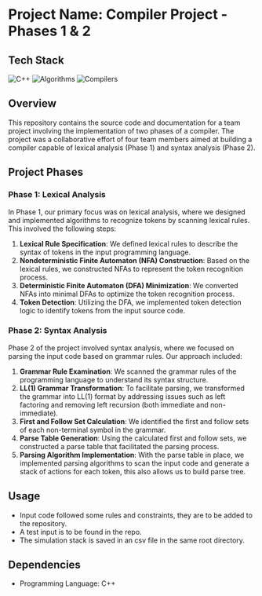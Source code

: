# Project Name: Compiler Project - Phases 1 & 2
## Tech Stack

![C++](https://img.shields.io/badge/C++-00599C?style=for-the-badge&logo=cplusplus&logoColor=white)
![Algorithms](https://img.shields.io/badge/Algorithms-FF6F00?style=for-the-badge&logo=codeforces&logoColor=white)
![Compilers](https://img.shields.io/badge/Compilers-4CAF50?style=for-the-badge&logo=llvm&logoColor=white)

## Overview
This repository contains the source code and documentation for a team project involving the implementation of two phases of a compiler. The project was a collaborative effort of four team members aimed at building a compiler capable of lexical analysis (Phase 1) and syntax analysis (Phase 2).

## Project Phases

### Phase 1: Lexical Analysis
In Phase 1, our primary focus was on lexical analysis, where we designed and implemented algorithms to recognize tokens by scanning lexical rules. This involved the following steps:

1. **Lexical Rule Specification**: We defined lexical rules to describe the syntax of tokens in the input programming language.
2. **Nondeterministic Finite Automaton (NFA) Construction**: Based on the lexical rules, we constructed NFAs to represent the token recognition process.
3. **Deterministic Finite Automaton (DFA) Minimization**: We converted NFAs into minimal DFAs to optimize the token recognition process.
4. **Token Detection**: Utilizing the DFA, we implemented token detection logic to identify tokens from the input source code.

### Phase 2: Syntax Analysis
Phase 2 of the project involved syntax analysis, where we focused on parsing the input code based on grammar rules. Our approach included:

1. **Grammar Rule Examination**: We scanned the grammar rules of the programming language to understand its syntax structure.
2. **LL(1) Grammar Transformation**: To facilitate parsing, we transformed the grammar into LL(1) format by addressing issues such as left factoring and removing left recursion (both immediate and non-immediate).
3. **First and Follow Set Calculation**: We identified the first and follow sets of each non-terminal symbol in the grammar.
4. **Parse Table Generation**: Using the calculated first and follow sets, we constructed a parse table that facilitated the parsing process.
5. **Parsing Algorithm Implementation**: With the parse table in place, we implemented parsing algorithms to scan the input code and generate a stack of actions for each token, this also allows us to build parse tree.

## Usage
- Input code followed some rules and constraints, they are to be added to the repository.
- A test input is to be found in the repo.
- The simulation stack is saved in an csv file in the same root directory.

## Dependencies
- Programming Language: C++
